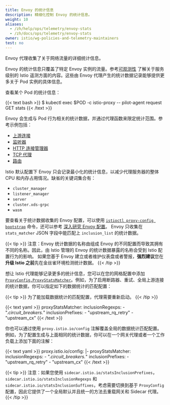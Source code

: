 ```yaml
---
title: Envoy 的统计信息
description: 精细化控制 Envoy 的统计信息。
weight: 10
aliases:
  - /zh/help/ops/telemetry/envoy-stats
  - /zh/docs/ops/telemetry/envoy-stats
owner: istio/wg-policies-and-telemetry-maintainers
test: no
---
```


Envoy 代理收集了关于网络流量的详细统计信息。

Envoy 的统计信息只覆盖了特定 Envoy 实例的流量。参考[可观测性](/zh/docs/tasks/observability/)
了解关于服务级别的 Istio 遥测方面的内容。这些由 Envoy 代理产生的统计数据记录能够提供更多关于 Pod 实例的具体信息。

查看某个 Pod 的统计信息：

{{< text bash >}}
$ kubectl exec $POD -c istio-proxy -- pilot-agent request GET stats
{{< /text >}}

Envoy 会生成与 Pod 行为相关的统计数据，并通过代理函数来限定统计范围。参考示例包括：

- [上游连接](https://www.envoyproxy.io/docs/envoy/latest/configuration/upstream/cluster_manager/cluster_stats)
- [监听器](https://www.envoyproxy.io/docs/envoy/latest/configuration/listeners/stats)
- [HTTP 连接管理器](https://www.envoyproxy.io/docs/envoy/latest/configuration/http/http_conn_man/stats)
- [TCP 代理](https://www.envoyproxy.io/docs/envoy/latest/configuration/listeners/network_filters/tcp_proxy_filter#statistics)
- [路由](https://www.envoyproxy.io/docs/envoy/latest/configuration/http/http_filters/router_filter.html?highlight=vhost#statistics)

Istio 默认配置下 Envoy 只会记录最小化的统计信息，以减少代理服务器的整体 CPU 和内存占用情况。缺省的关键词集合有：

- `cluster_manager`
- `listener_manager`
- `server`
- `cluster.xds-grpc`
- `wasm`

要查看关于统计数据收集的 Envoy 配置，可以使用
[`istioctl proxy-config bootstrap`](/zh/docs/reference/commands/istioctl/#istioctl-proxy-config-bootstrap) 命令，还可以参考
[深入研究 Envoy 配置](/zh/docs/ops/diagnostic-tools/proxy-cmd/#deep-dive-into-envoy-configuration)。
Envoy 只收集在 `stats_matcher` JSON 字段中能匹配上 `inclusion_list` 的统计数据。

{{< tip >}}
注意：Envoy 统计数据的名称由组成 Envoy 的不同配置而导致其拥有不同的名称。因此，由 Istio 管理的 Envoy 的统计数据暴露的名称会受到 Istio 配置行为的影响。
如果您基于 Envoy 建立或者维护仪表盘或者警报，**强烈建议**您在**升级 Istio 之前**先在金丝雀环境检测统计数据。
{{< /tip >}}

想让 Istio 代理能够记录更多的统计信息，您可以在您的网格配置中添加 [`ProxyConfig.ProxyStatsMatcher`](/zh/docs/reference/config/istio.mesh.v1alpha1/#ProxyStatsMatcher)。例如，为了启用断路器、重试、全局上游连接的统计数据，你可以指定如下的数据统计的匹配配置：

{{< tip >}}
为了能加载数据统计的匹配配置，代理需要重新启动。
{{< /tip >}}

{{< text yaml >}}
proxyStatsMatcher:
  inclusionRegexps:
    - ".*circuit_breakers.*"
  inclusionPrefixes:
    - "upstream_rq_retry"
    - "upstream_cx"
{{< /text >}}

你也可以通过使用 `proxy.istio.io/config` 注解覆盖全局的数据统计匹配配置。例如，为了配置生成与上面相同的统计数据，你可以在一个网关代理或者一个工作负载上添加下面的注解：

{{< text yaml >}}
proxy.istio.io/config: |-
  proxyStatsMatcher:
    inclusionRegexps:
    - ".*circuit_breakers.*"
    inclusionPrefixes:
    - "upstream_rq_retry"
    - "upstream_cx"
{{< /text >}}

{{< tip >}}
注意：如果您使用 `sidecar.istio.io/statsInclusionPrefixes`，`sidecar.istio.io/statsInclusionRegexps` 和 `sidecar.istio.io/statsInclusionSuffixes`，考虑需要切换到基于 `ProxyConfig` 配置，因此它提供了一个全局默认并且统一的方法去重载网关和 Sidecar 代理。
{{< /tip >}}
